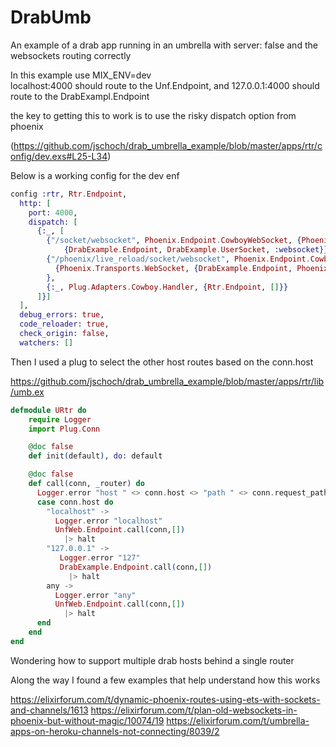 # DrabUmb

An example of a drab app running in an umbrella with server: false and the websockets routing correctly

In this example use MIX_ENV=dev  
localhost:4000 should route to the Unf.Endpoint, and 127.0.0.1:4000 should route to the DrabExampl.Endpoint

the key to getting this to work is to use the risky dispatch option from phoenix

(https://github.com/jschoch/drab_umbrella_example/blob/master/apps/rtr/config/dev.exs#L25-L34)

Below is a working config for the dev enf

```elixir
config :rtr, Rtr.Endpoint,
  http: [
    port: 4000,
    dispatch: [
      {:_, [
        {"/socket/websocket", Phoenix.Endpoint.CowboyWebSocket, {Phoenix.Transports.WebSocket,
            {DrabExample.Endpoint, DrabExample.UserSocket, :websocket}}},
        {"/phoenix/live_reload/socket/websocket", Phoenix.Endpoint.CowboyWebSocket,
          {Phoenix.Transports.WebSocket, {DrabExample.Endpoint, Phoenix.LiveReloader.Socket, :websocket}}
        },
        {:_, Plug.Adapters.Cowboy.Handler, {Rtr.Endpoint, []}}
      ]}]
  ],
  debug_errors: true,
  code_reloader: true,
  check_origin: false,
  watchers: []

```
Then I used a plug to select the other host routes based on the conn.host

https://github.com/jschoch/drab_umbrella_example/blob/master/apps/rtr/lib/umb.ex
```elixir
defmodule URtr do
    require Logger
    import Plug.Conn

    @doc false
    def init(default), do: default

    @doc false
    def call(conn, _router) do
      Logger.error "host " <> conn.host <> "path " <> conn.request_path
      case conn.host do
        "localhost" ->
          Logger.error "localhost"
          UnfWeb.Endpoint.call(conn,[])
            |> halt
        "127.0.0.1" ->
           Logger.error "127"
           DrabExample.Endpoint.call(conn,[])
             |> halt
        any -> 
          Logger.error "any"
          UnfWeb.Endpoint.call(conn,[])
            |> halt
      end
    end
end
```




Wondering how to support multiple drab hosts behind a single router


Along the way I found a few examples that help understand how this works

https://elixirforum.com/t/dynamic-phoenix-routes-using-ets-with-sockets-and-channels/1613
https://elixirforum.com/t/plan-old-websockets-in-phoenix-but-without-magic/10074/19
https://elixirforum.com/t/umbrella-apps-on-heroku-channels-not-connecting/8039/2



